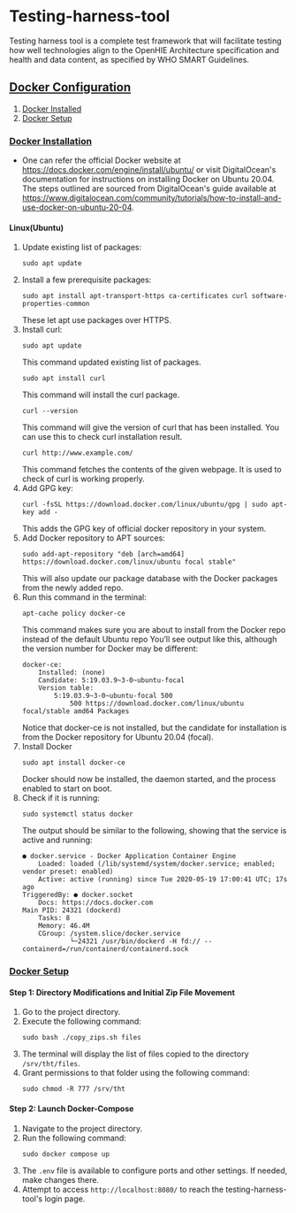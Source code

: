 # Testing-harness-tool
Testing harness tool is a complete test framework that will facilitate testing how well technologies align to the OpenHIE Architecture specification and health and data content, as specified by WHO SMART Guidelines.

## [Docker Configuration](#docker-configuration)
1. [Docker Installed](#docker-installation)
2. [Docker Setup](#docker-setup)

### [Docker Installation](#docker-installation)
- One can refer the official Docker website at https://docs.docker.com/engine/install/ubuntu/ or visit DigitalOcean's documentation for instructions on installing Docker on Ubuntu 20.04. The steps outlined are sourced from DigitalOcean's guide available at https://www.digitalocean.com/community/tutorials/how-to-install-and-use-docker-on-ubuntu-20-04.
#### Linux(Ubuntu)
1. Update existing list of packages:
    ```
    sudo apt update
    ```
2. Install a few prerequisite packages:
    ```
    sudo apt install apt-transport-https ca-certificates curl software-properties-common
    ```
    These let apt use packages over HTTPS.
3. Install curl:
    ```
    sudo apt update
    ```
    This command updated existing list of packages.
    ```
    sudo apt install curl
    ```
    This command will install the curl package.
    ```
    curl --version
    ```
    This command will give the version of curl that has been installed. You can use this to check curl installation result.
    ```
    curl http://www.example.com/
    ```
    This command fetches the contents of the given webpage. It is used to check of curl is working properly.
4. Add GPG key: 
    ```
    curl -fsSL https://download.docker.com/linux/ubuntu/gpg | sudo apt-key add -
    ```
    This adds the GPG key of official docker repository in your system.
5. Add Docker repository to APT sources:
    ```
    sudo add-apt-repository "deb [arch=amd64] https://download.docker.com/linux/ubuntu focal stable"
    ```
    This will also update our package database with the Docker packages from the newly added repo.
6. Run this command in the terminal:
    ```
    apt-cache policy docker-ce
    ```
    This command makes sure you are about to install from the Docker repo instead of the default Ubuntu repo
    You’ll see output like this, although the version number for Docker may be different:
    ```
    docker-ce:
        Installed: (none)
        Candidate: 5:19.03.9~3-0~ubuntu-focal
        Version table:
            5:19.03.9~3-0~ubuntu-focal 500
                500 https://download.docker.com/linux/ubuntu focal/stable amd64 Packages
    ```
    Notice that docker-ce is not installed, but the candidate for installation is from the Docker repository for Ubuntu 20.04 (focal).
7. Install Docker
    ```
    sudo apt install docker-ce
    ```
    Docker should now be installed, the daemon started, and the process enabled to start on boot.
8. Check if it is running:
    ```
    sudo systemctl status docker
    ```
    The output should be similar to the following, showing that the service is active and running:
    ```
    ● docker.service - Docker Application Container Engine
        Loaded: loaded (/lib/systemd/system/docker.service; enabled; vendor preset: enabled)
        Active: active (running) since Tue 2020-05-19 17:00:41 UTC; 17s ago
    TriggeredBy: ● docker.socket
        Docs: https://docs.docker.com
    Main PID: 24321 (dockerd)
        Tasks: 8
        Memory: 46.4M
        CGroup: /system.slice/docker.service
                └─24321 /usr/bin/dockerd -H fd:// --containerd=/run/containerd/containerd.sock
    ```
### [Docker Setup](#docker-setup)

#### Step 1: Directory Modifications and Initial Zip File Movement
1. Go to the project directory.
2. Execute the following command:
    ```
    sudo bash ./copy_zips.sh files
    ```
3. The terminal will display the list of files copied to the directory `/srv/tht/files`.
4. Grant permissions to that folder using the following command:
    ```
    sudo chmod -R 777 /srv/tht
    ```

#### Step 2: Launch Docker-Compose
1. Navigate to the project directory.
2. Run the following command:
    ```
    sudo docker compose up
    ```
3. The `.env` file is available to configure ports and other settings. If needed, make changes there.
4. Attempt to access `http://localhost:8080/` to reach the testing-harness-tool's login page.